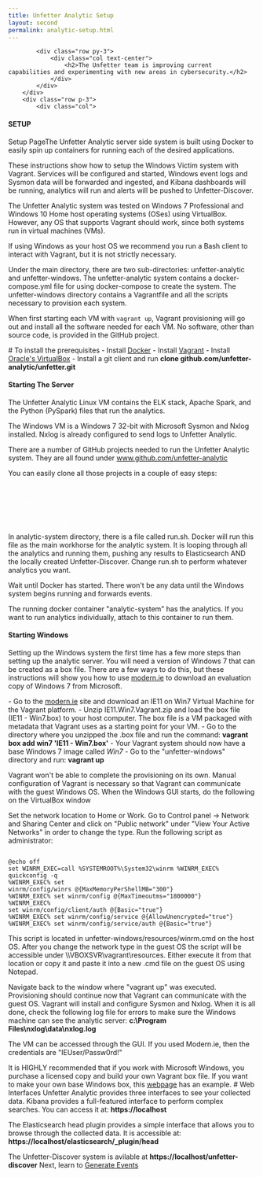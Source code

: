 ```yaml
---
title: Unfetter Analytic Setup
layout: second
permalink: analytic-setup.html
---
```

<div class="container py-5"><!--FIRST TEXT BLOCK-->
    <div class="row justify-content-center">
        <div class="col-9">

            <div class="row py-3">
                <div class="col text-center">
                    <h2>The Unfetter team is improving current capabilities and experimenting with new areas in cybersecurity.</h2>
                </div>
            </div>
        </div>
        <div class="row p-3">
            <div class="col">
<h4>SETUP</h4>
<p>Setup PageThe Unfetter Analytic server side system is built using Docker to easily spin up containers for running each of the desired applications.  
</p><p>
These instructions show how to setup the Windows Victim system with Vagrant. Services will be configured and started, Windows event logs and Sysmon data will be forwarded and ingested, and Kibana dashboards will be running, analytics will run and alerts will be pushed to Unfetter-Discover.
</p><p>
The Unfetter Analytic system was tested on Windows 7 Professional and Windows 10 Home host operating systems (OSes) using VirtualBox. However, any OS that supports Vagrant should work, since both systems run in virtual machines (VMs).
</p><p>
If using Windows as your host OS we recommend you run a Bash client to interact with Vagrant, but it is not strictly necessary.
</p><p>
Under the main directory, there are two sub-directories: unfetter-analytic and unfetter-windows. The unfetter-analytic system contains a docker-compose.yml file for using docker-compose to create the system.  The unfetter-windows directory contains a  Vagrantfile and all the  scripts necessary to provision each system. 
</p><p>
When first starting each VM with <code>vagrant up</code>, Vagrant provisioning will go out and install all the software needed for each VM. No software, other than source code, is provided in the GitHub project.
</p><p>
# To install the prerequisites
- Install <a href="https://www.docker.com/products/overview" target="_blank">Docker</a>
- Install <a href="https://www.vagrantup.com/docs/installation" target="_blank">Vagrant</a>
- Install <a href="https://www.virtualbox.comwiki/Downloads" target="_blank">Oracle's VirtualBox</a>
- Install a git client and run <strong>clone github.com/unfetter-analytic/unfetter.git</strong>
</p>
</div>
</div>
</div>
</div>
<div class="container-fluid bg-dkgrey py-sm-5 py-3"><!--DARK BACKGROUND SECTION-->
    <div class="container">
    <div class="row">
        <div class="col text-left">
<h4>Starting The Server</h4>
<p>
The Unfetter Analytic Linux VM contains the ELK stack, Apache Spark, and the Python (PySpark) files that run the analytics.
</p><p>
The Windows VM is a Windows 7 32-bit with Microsoft Sysmon and Nxlog installed. Nxlog is already configured to send logs to Unfetter Analytic. 
</p><p>
There are a number of GitHub projects needed to run the Unfetter Analytic system.  They are all found under <a href="https://www.github.com/unfetter-analytic" target="_blank">www.github.com/unfetter-analytic</a>  
</p><p>
You can easily clone all those projects	in a couple of easy steps:
<pre><code style="color:white;">mkdir unfetter-analytic;cd unfetter-analytic
curl -s https://api.github.com/orgs/unfetter-analytic/repos\?per_page\=200 | perl -ne 'print "$1\n" if (/"clone_url": "([^"]+)/)' | xargs -n 1 git clone
cd ./unfetter
docker-compose up</code></pre>
</p><p>
In analytic-system directory, there is a file called run.sh.  Docker will run this file as the main workhorse for the analytic system. It is looping through all the analytics and running them, pushing any results to Elasticsearch AND the locally created Unfetter-Discover.  Change run.sh to perform whatever analytics you want.  
</p><p>						
Wait until Docker has started. There won't be any data until the Windows system begins running and forwards events.
</p><p>
The running docker container "analytic-system" has the analytics.  If you want to run analytics individually, attach to this container to run them.
</p>
</div>
</div>
</div>
</div>
<div class="container py-5"><!--FIRST TEXT BLOCK-->
    <div class="row justify-content-center">
        <div class="col-9">
<h4>Starting Windows</h4>
<p>
Setting up the Windows system the first time has a few more steps than setting up the analytic server. You will need a version of Windows 7 that can be created as a box file. There are a few ways to do this, but these instructions will show you how to use <a href="https://developer.microsoft.com/en-us/microsoft-edge/tools/vms/" target="_blank">modern.ie</a> to download an evaluation copy of Windows 7 from Microsoft.
</p><p>
- Go to the <a href="https://developer.microsoft.com/en-us/microsoft-edge/tools/vms/" target="_blank">modern.ie</a> site and download an IE11 on Win7 Virtual Machine for the Vagrant platform.
- Unzip IE11.Win7.Vagrant.zip and load the box file (IE11 - Win7.box) to your host computer. The box file is a VM packaged with metadata that Vagrant uses as a starting point for your VM.
- Go to the directory where you unzipped the .box file and run the command: <strong>vagrant box add win7 'IE11 - Win7.box'</strong>
- Your Vagrant system should now have a base Windows 7 image called <i>Win7</i>
- Go to the "unfetter-windows" directory and run: <strong>vagrant up</strong>
</p><p>
Vagrant won't be able to complete the provisioning on its own. Manual configuration of Vagrant is necessary so that Vagrant can communicate with the guest Windows OS. When the Windows GUI starts, do the following on the VirtualBox window
</p><p>
Set the network location to Home or Work. Go to Control panel -> Network and Sharing Center and click on "Public network" under "View Your Active Networks" in order to change the type.
Run the following script as administrator:
<pre><code>
@echo off
set WINRM_EXEC=call %SYSTEMROOT%\System32\winrm %WINRM_EXEC% 
quickconfig -q
%WINRM_EXEC% set
winrm/config/winrs @{MaxMemoryPerShellMB="300"} 
%WINRM_EXEC% set winrm/config @{MaxTimeoutms="1800000"}
%WINRM_EXEC%
set winrm/config/client/auth @{Basic="true"}
%WINRM_EXEC% set winrm/config/service @{AllowUnencrypted="true"}
%WINRM_EXEC% set winrm/config/service/auth @{Basic="true"}
</code></pre>
</p><p>
This script is located in unfetter-windows/resources/winrm.cmd on the host OS. After you change the network type in the guest OS the script will be accessible under \\VBOXSVR\vagrant\resources. Either execute it from that location or copy it and paste it into a new .cmd file on the guest OS using Notepad.
</p><p>
Navigate back to the window where "vagrant up" was executed. Provisioning should continue now that Vagrant can communicate with the guest OS. Vagrant will install and configure Sysmon and Nxlog. When it is all done, check the following log file for errors to make sure the Windows machine can see the analytic server: <strong>c:\Program Files\nxlog\data\nxlog.log</strong>
</p><p>
The VM can be accessed through the GUI. If you used Modern.ie, then the credentials are "IEUser/Passw0rd!"
</p><p>
It is HIGHLY recommended that if you work with Microsoft Windows, you purchase a licensed copy and build your own Vagrant box file. If you want to make your own base Windows box, this <a href="http://www.hurryupandwait.io/blog/creating-windows-base-images-for-virtualbox-and-hyper-v-using-packer-boxstarter-and-vagrant" target="_blank">webpage</a> has an example.
# Web Interfaces
Unfetter Analytic provides three interfaces to see your collected data. Kibana provides a full-featured interface to perform complex searches. You can access it at: <strong>https://localhost</strong>
</p><p>
The Elasticsearch head plugin provides a simple interface that allows you to browse through the collected data. It is accessible at: <strong>https://localhost/elasticsearch/_plugin/head</strong>
</p><p>
The Unfetter-Discover system is avilable at <strong>https://localhost/unfetter-discover</strong>
Next, learn to <a href="analytic-events.html">Generate Events</a>
</p>
</div>
</div>
</div>


